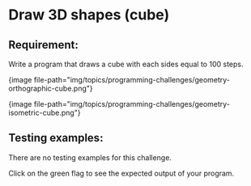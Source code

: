 # Draw 3D shapes (cube)

## Requirement:

Write a program that draws a cube with each sides equal to 100 steps.  

{image file-path="img/topics/programming-challenges/geometry-orthographic-cube.png"}

{image file-path="img/topics/programming-challenges/geometry-isometric-cube.png"}


## Testing examples:

There are no testing examples for this challenge.

Click on the green flag to see the expected output of your program.
